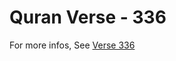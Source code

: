 # Quran Verse - 336 

For more infos, See [Verse 336](https://www.quranbookk.com/quran/search?q=336)